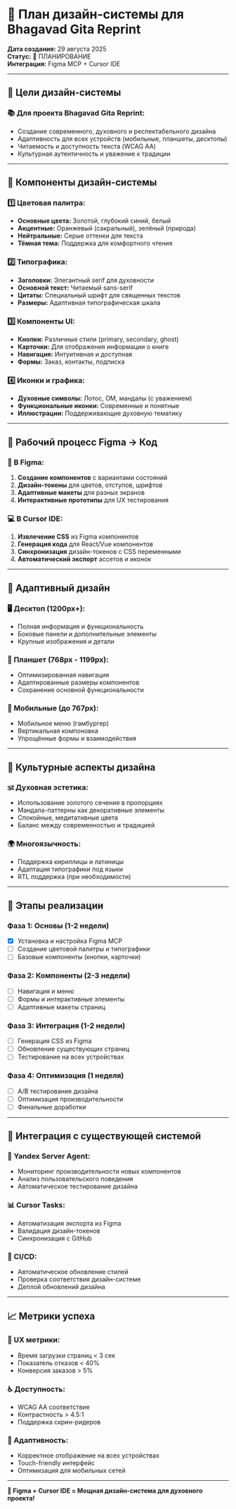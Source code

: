 # 🎨 План дизайн-системы для Bhagavad Gita Reprint

**Дата создания:** 29 августа 2025  
**Статус:** 🚀 ПЛАНИРОВАНИЕ  
**Интеграция:** Figma MCP + Cursor IDE

---

## 🎯 Цели дизайн-системы

### **📚 Для проекта Bhagavad Gita Reprint:**
- Создание современного, духовного и респектабельного дизайна
- Адаптивность для всех устройств (мобильные, планшеты, десктопы)
- Читаемость и доступность текста (WCAG AA)
- Культурная аутентичность и уважение к традиции

---

## 🎨 Компоненты дизайн-системы

### **1️⃣ Цветовая палитра:**
- **Основные цвета:** Золотой, глубокий синий, белый
- **Акцентные:** Оранжевый (сакральный), зелёный (природа)
- **Нейтральные:** Серые оттенки для текста
- **Тёмная тема:** Поддержка для комфортного чтения

### **2️⃣ Типографика:**
- **Заголовки:** Элегантный serif для духовности
- **Основной текст:** Читаемый sans-serif
- **Цитаты:** Специальный шрифт для священных текстов
- **Размеры:** Адаптивная типографическая шкала

### **3️⃣ Компоненты UI:**
- **Кнопки:** Различные стили (primary, secondary, ghost)
- **Карточки:** Для отображения информации о книге
- **Навигация:** Интуитивная и доступная
- **Формы:** Заказ, контакты, подписка

### **4️⃣ Иконки и графика:**
- **Духовные символы:** Лотос, ОМ, мандалы (с уважением)
- **Функциональные иконки:** Современные и понятные
- **Иллюстрации:** Поддерживающие духовную тематику

---

## 🔄 Рабочий процесс Figma → Код

### **📐 В Figma:**
1. **Создание компонентов** с вариантами состояний
2. **Дизайн-токены** для цветов, отступов, шрифтов
3. **Адаптивные макеты** для разных экранов
4. **Интерактивные прототипы** для UX тестирования

### **💻 В Cursor IDE:**
1. **Извлечение CSS** из Figma компонентов
2. **Генерация кода** для React/Vue компонентов
3. **Синхронизация** дизайн-токенов с CSS переменными
4. **Автоматический экспорт** ассетов и иконок

---

## 📱 Адаптивный дизайн

### **🖥️ Десктоп (1200px+):**
- Полная информация и функциональность
- Боковые панели и дополнительные элементы
- Крупные изображения и детали

### **📱 Планшет (768px - 1199px):**
- Оптимизированная навигация
- Адаптированные размеры компонентов
- Сохранение основной функциональности

### **📱 Мобильные (до 767px):**
- Мобильное меню (гамбургер)
- Вертикальная компоновка
- Упрощённые формы и взаимодействия

---

## 🎨 Культурные аспекты дизайна

### **🕉️ Духовная эстетика:**
- Использование золотого сечения в пропорциях
- Мандала-паттерны как декоративные элементы
- Спокойные, медитативные цвета
- Баланс между современностью и традицией

### **🌍 Многоязычность:**
- Поддержка кириллицы и латиницы
- Адаптация типографики под языки
- RTL поддержка (при необходимости)

---

## 🚀 Этапы реализации

### **Фаза 1: Основы (1-2 недели)**
- [x] Установка и настройка Figma MCP
- [ ] Создание цветовой палитры и типографики
- [ ] Базовые компоненты (кнопки, карточки)

### **Фаза 2: Компоненты (2-3 недели)**
- [ ] Навигация и меню
- [ ] Формы и интерактивные элементы
- [ ] Адаптивные макеты страниц

### **Фаза 3: Интеграция (1-2 недели)**
- [ ] Генерация CSS из Figma
- [ ] Обновление существующих страниц
- [ ] Тестирование на всех устройствах

### **Фаза 4: Оптимизация (1 неделя)**
- [ ] A/B тестирование дизайна
- [ ] Оптимизация производительности
- [ ] Финальные доработки

---

## 🔗 Интеграция с существующей системой

### **🤖 Yandex Server Agent:**
- Мониторинг производительности новых компонентов
- Анализ пользовательского поведения
- Автоматическое тестирование дизайна

### **📊 Cursor Tasks:**
- Автоматизация экспорта из Figma
- Валидация дизайн-токенов
- Синхронизация с GitHub

### **🔄 CI/CD:**
- Автоматическое обновление стилей
- Проверка соответствия дизайн-системе
- Деплой обновлений дизайна

---

## 📈 Метрики успеха

### **🎯 UX метрики:**
- Время загрузки страниц < 3 сек
- Показатель отказов < 40%
- Конверсия заказов > 5%

### **♿ Доступность:**
- WCAG AA соответствие
- Контрастность > 4.5:1
- Поддержка скрин-ридеров

### **📱 Адаптивность:**
- Корректное отображение на всех устройствах
- Touch-friendly интерфейс
- Оптимизация для мобильных сетей

---

**🎨 Figma + Cursor IDE = Мощная дизайн-система для духовного проекта!**
